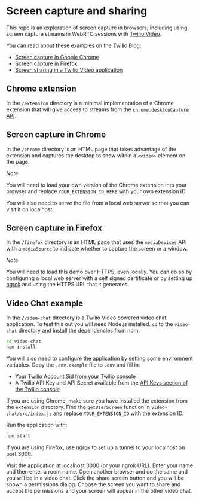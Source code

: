 # Screen capture and sharing

This repo is an exploration of screen capture in browsers, including using screen capture streams in WebRTC sessions with [Twilio Video](https://www.twilio.com/docs/api/video).

You can read about these examples on the Twilio Blog:

* [Screen capture in Google Chrome](https://www.twilio.com/blog/2017/10/screen-capture-in-google-chrome.html)
* [Screen capture in Firefox](https://www.twilio.com/blog/2017/10/screen-capture-in-firefox.html)
* [Screen sharing in a Twilio Video application](https://www.twilio.com/blog/2018/01/screen-sharing-twilio-video.html)

## Chrome extension

In the `/extension` directory is a minimal implementation of a Chrome extension that will give access to streams from the [`chrome.desktopCapture` API](https://developer.chrome.com/extensions/desktopCapture).

## Screen capture in Chrome

In the `/chrome` directory is an HTML page that takes advantage of the extension and captures the desktop to show within a `<video>` element on the page.

_Note_

You will need to load your own version of the Chrome extension into your browser and replace `YOUR_EXTENSION_ID_HERE` with your own extension ID.

You will also need to serve the file from a local web server so that you can visit it on localhost.

## Screen capture in Firefox

In the `/firefox` directory is an HTML page that uses the `mediaDevices` API with a `mediaSource` to indicate whether to capture the screen or a window.

_Note_

You will need to load this demo over HTTPS, even locally. You can do so by configuring a local web server with a self signed certificate or by setting up [ngrok](https://ngrok.com) and using the HTTPS URL that it generates.

## Video Chat example

In the `/video-chat` directory is a Twilio Video powered video chat application. To test this out you will need Node.js installed. `cd` to the `video-chat` directory and install the dependencies from npm.

```bash
cd video-chat
npm install
```

You will also need to configure the application by setting some environment variables. Copy the `.env.example` file to `.env` and fill in:

* Your Twilio Account Sid from your [Twilio console](https://www.twilio.com/console)
* A Twilio API Key and API Secret available from the [API Keys section of the Twilio console](https://www.twilio.com/console/video/runtime/api-keys)

If you are using Chrome, make sure you have installed the extension from the `extension` directory. Find the `getUserScreen` function in `video-chat/src/index.js` and replace `YOUR_EXTENSION_ID` with the extension ID.

Run the application with:

```bash
npm start
```

If you are using Firefox, use [ngrok](https://ngrok.com) to set up a tunnel to your localhost on port 3000.

Visit the application at localhost:3000 (or your ngrok URL). Enter your name and then enter a room name. Open another browser and do the same and you will be in a video chat. Click the share screen button and you will be shown a permissions dialog. Choose the screen you want to share and accept the permissions and your screen will appear in the other video chat.
